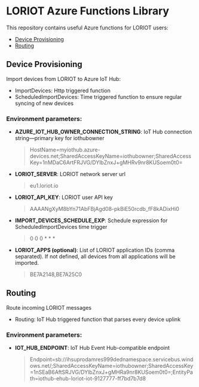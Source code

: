 # LORIOT Azure Functions Library

This repository contains useful Azure functions for LORIOT users:
- [Device Provisioning](#device-provisioning)
- [Routing](#routing)

## Device Provisioning
Import devices from LORIOT to Azure IoT Hub:
* ImportDevices: Http triggered function
* ScheduledImportDevices: Time triggered function to ensure regular syncing of new devices

### Environment parameters:
* **AZURE_IOT_HUB_OWNER_CONNECTION_STRING**: IoT Hub connection string—primary key for iothubowner
  > HostName=myiothub.azure-devices.net;SharedAccessKeyName=iothubowner;SharedAccessKey=1nMDaC6ArtFRJVG/DYlbZnxJ+gMHRv9nr8KUSoem0t0=
* **LORIOT_SERVER**: LORIOT network server url
  > eu1.loriot.io
* **LORIOT_API_KEY**: LORIOT user API key
  > AAAANgXyM8bYn71AbFBjAgd08-pkBiE50rcdb_fF8kADixHi0
* **IMPORT_DEVICES_SCHEDULE_EXP**: Schedule expression for ScheduledImportDevices time trigger
  > 0 0 0 * * *
* **LORIOT_APPS (optional)**: List of LORIOT application IDs (comma separated). If not defined, all devices from all applications will be imported.
  > BE7A2148,BE7A25C0

## Routing
Route incoming LORIOT messages
* Routing: IoT Hub triggered function that parses every device uplink

### Environment parameters:
* **IOT_HUB_ENDPOINT**: IoT Hub Event Hub-compatible endpoint
  > Endpoint=sb://ihsuprodamres999dednamespace.servicebus.windows.net/;SharedAccessKeyName=iothubowner;SharedAccessKey=1nSEaB6AftSRJVG/DYlbZnxJ+gMHRa9nr8KUSoem0t0=;EntityPath=iothub-ehub-loriot-iot-9127777-ff7bd7b7d8
